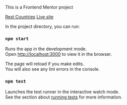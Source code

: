 This is a Frontend Mentor project

<a href="https://www.frontendmentor.io/challenges/rest-countries-api-with-color-theme-switcher-5cacc469fec04111f7b848ca" target="_blank">Rest Countries</a>
<a href="https://rest-countries-cd0d3.web.app/" target="_blank">Live site</a>


In the project directory, you can run:

### `npm start`

Runs the app in the development mode.\
Open [http://localhost:3000](http://localhost:3000) to view it in the browser.

The page will reload if you make edits.\
You will also see any lint errors in the console.

### `npm test`

Launches the test runner in the interactive watch mode.\
See the section about [running tests](https://facebook.github.io/create-react-app/docs/running-tests) for more information.

